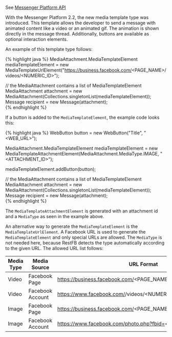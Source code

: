 See <a target="_blank" href="https://developers.facebook.com/docs/messenger-platform/send-messages/template/media" class="label label-primary">Messenger Platform API</a>

With the Messenger Platform 2.2, the new media template type was introduced. This template allows the developer to send a message with animated content like a video or an animated gif. The animation is shown directly in the message thread. Additionally, buttons are available as optional interaction elements.

An example of this template type follows:

{% highlight java %}
MediaAttachment.MediaTemplateElement mediaTemplateElement =
     new MediaTemplateUrlElement("https://business.facebook.com/<PAGE_NAME>/videos/<NUMERIC_ID>");

// the MediaAttachment contains a list of MediaTemplateElement
MediaAttachment attachment = new MediaAttachment(Collections.singletonList(mediaTemplateElement));
Message recipient = new Message(attachment);	 
{% endhighlight %}

If a button is added to the `MediaTemplateElement`, the example code looks this:

{% highlight java %}
WebButton button = new WebButton("Title", "<WEB_URL>");

MediaAttachment.MediaTemplateElement mediaTemplateElement =
     new MediaTemplateAttachmentElement(MediaAttachment.MediaType.IMAGE, "<ATTACHMENT_ID>");

mediaTemplateElement.addButton(button);

// the MediaAttachment contains a list of MediaTemplateElement
MediaAttachment attachment = new MediaAttachment(Collections.singletonList(mediaTemplateElement));
Message recipient = new Message(attachment);	 
{% endhighlight %}

The `MediaTemplateAttachmentElement` is generated with an attachment id and a `MediaType` as seen in the example above. 

An alternative way to generate the `MediaTemplateElement` is the `MediaTemplateUrlElement`. A Facebook URL is used to generate the `MediaTemplateElement` and only special URLs are allowed. The `MediaType` is not needed here, because RestFB detects the type automatically according to the given URL.  The allowed URL list follows:

| Media Type | Media Source | URL Format |
| ---------- | ------------ | ---------- |
| Video | Facebook Page | https://business.facebook.com/<PAGE_NAME>/videos/<NUMERIC_ID> |
| Video | Facebook Account | https://www.facebook.com/<USERNAME>/videos/<NUMERIC_ID>/ |
| Image | Facebook Page | https://business.facebook.com/<PAGE_NAME>/photos/<NUMERIC_ID> |
| Image | Facebook Account | https://www.facebook.com/photo.php?fbid=<NUMERIC_ID> |

